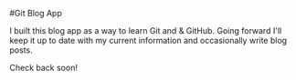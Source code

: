 #Git Blog App

I built this blog app as a way to learn Git and & GitHub. Going forward I'll keep it up to date with my current information and occasionally write blog posts.

Check back soon!